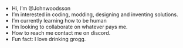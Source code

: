 - Hi, I’m @Johnwoodsson
- I’m interested in coding, modding, designing and inventing solutions.
- I’m currently learning how to be human
- I’m looking to collaborate on whatever pays me.
- How to reach me contact me on discord.
- Fun fact: I love drinking grogg.

<!---
Johnwoodsson/Johnwoodsson is a ✨ special ✨ repository because its `README.md` (this file) appears on your GitHub profile.
You can click the Preview link to take a look at your changes.
--->
